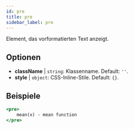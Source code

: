 ```yaml
---
id: pre
title: pre
sidebar_label: pre
---
```


Element, das vorformatierten Text anzeigt.

## Optionen

* __className__ | `string`: Klassenname. Default: `''`.
* __style__ | `object`: CSS-Inline-Stile. Default: `{}`.


## Beispiele

```jsx live
<pre>
    mean(x) - mean function
</pre>
```

